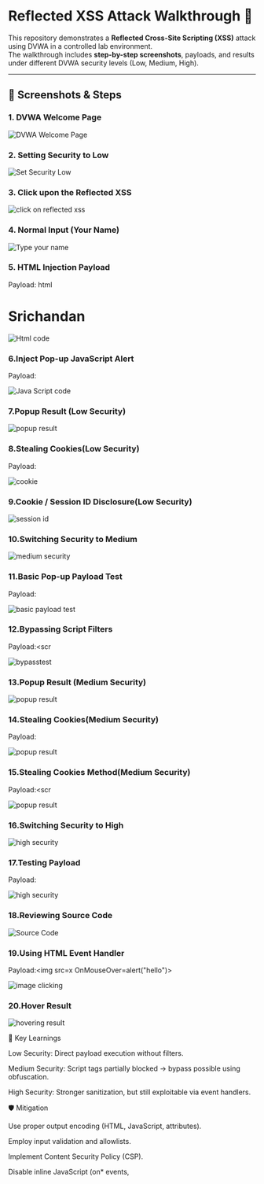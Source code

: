 # Reflected XSS Attack Walkthrough 🚨

This repository demonstrates a **Reflected Cross-Site Scripting (XSS)** attack using DVWA in a controlled lab environment.  
The walkthrough includes **step-by-step screenshots**, payloads, and results under different DVWA security levels (Low, Medium, High).  

---

## 📸 Screenshots & Steps

### 1. DVWA Welcome Page

![DVWA Welcome Page](screenshots/Welcome%20page%20.png)

### 2. Setting Security to Low

![Set Security Low](screenshots/Security%20Low.png)

### 3. Click upon the Reflected XSS

![click on reflected xss](screenshots/Click%20Reflected%20XSS.png)

### 4. Normal Input (Your Name)

![Type your name](screenshots/type%20your%20name%20and%20hit%20enter.png)

### 5. HTML Injection Payload
Payload: html
<h1>Srichandan</h1>

![Html code](screenshots/html%20heading%20tag.png)

### 6.Inject Pop-up JavaScript Alert
Payload:<script>alert("hello")</script>

![Java Script code](screenshots/enter%20pop%20up%20java%20script%20code.png)

### 7.Popup Result (Low Security)

![popup result](screenshots/pop%20up%20result.png)

### 8.Stealing Cookies(Low Security)
Payload:<script>alert(document.cookie)</script>

![cookie](screenshots/stealing%20cookie%20.png)

### 9.Cookie / Session ID Disclosure(Low Security)

![session id](screenshots/Look%20at%20the%20Session%20.png)

### 10.Switching Security to Medium

![medium security](screenshots/security%20Medium.png)

### 11.Basic Pop-up Payload Test
Payload:<script>alert("hello")</script>

![basic payload test](screenshots/pop%20up%20js%20code%20while%20security%20medium.png)

### 12.Bypassing Script Filters
Payload:<scr<script>ipt>alert("hello")</script>

![bypasstest](screenshots/to%20by%20pass%20this%20add%20extra%20script%20tag.png)

### 13.Popup Result (Medium Security)

![popup result](screenshots/pop%20up%20result.png)

### 14.Stealing Cookies(Medium Security)
Payload:<script>alert(document.cookie)</script>

![popup result](screenshots/Screenshot%202025-10-06%20103659.png)

### 15.Stealing Cookies Method(Medium Security)
Payload:<scr<script>ipt>alert(document.cookie)</script>

![popup result](screenshots/Look%20at%20the%20Session%20.png)

### 16.Switching Security to High

![high security](screenshots/security%20High.png)

### 17.Testing Payload
Payload:<script>alert("hello")</script>

![high security](screenshots/Formal%20hello%20with%20high%20security.png)

### 18.Reviewing Source Code

![Source Code](screenshots/Source%20code%20review%20of%20high%20security.png)

### 19.Using HTML Event Handler
Payload:<img src=x OnMouseOver=alert("hello")>

![image clicking](screenshots/click%20on%20the%20image%20beside%20hello%20then%20see%20the%20result.png)

### 20.Hover Result

![hovering result](screenshots/result%20of%20hovering%20.png)


🎯 Key Learnings

Low Security: Direct payload execution without filters.

Medium Security: Script tags partially blocked → bypass possible using obfuscation.

High Security: Stronger sanitization, but still exploitable via event handlers.

🛡️ Mitigation

Use proper output encoding (HTML, JavaScript, attributes).

Employ input validation and allowlists.

Implement Content Security Policy (CSP).

Disable inline JavaScript (on* events, <script>).


⚠️ Disclaimer

This project is for educational and research purposes only.
Do not attempt these attacks outside a controlled lab environment.


## Author
👤 **Aditya Srichandan**  
- 💼 Aspiring SOC Analyst | Cybersecurity Enthusiast  
- 🌐 [LinkedIn](https://www.linkedin.com/in/aditya-srichandan/)  
- 📂 [GitHub](https://github.com/Adi-CUTM/Adi-CUTM)  